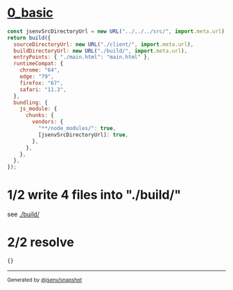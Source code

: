 # [0_basic](../../css_inline_content_minified.test.mjs#L5)

```js
const jsenvSrcDirectoryUrl = new URL("../../../src/", import.meta.url);
return build({
  sourceDirectoryUrl: new URL("./client/", import.meta.url),
  buildDirectoryUrl: new URL("./build/", import.meta.url),
  entryPoints: { "./main.html": "main.html" },
  runtimeCompat: {
    chrome: "64",
    edge: "79",
    firefox: "67",
    safari: "11.3",
  },
  bundling: {
    js_module: {
      chunks: {
        vendors: {
          "**/node_modules/": true,
          [jsenvSrcDirectoryUrl]: true,
        },
      },
    },
  },
});
```

# 1/2 write 4 files into "./build/"

see [./build/](./build/)

# 2/2 resolve

```js
{}
```
---

<sub>
  Generated by <a href="https://github.com/jsenv/core/tree/main/packages/independent/snapshot">@jsenv/snapshot</a>
</sub>